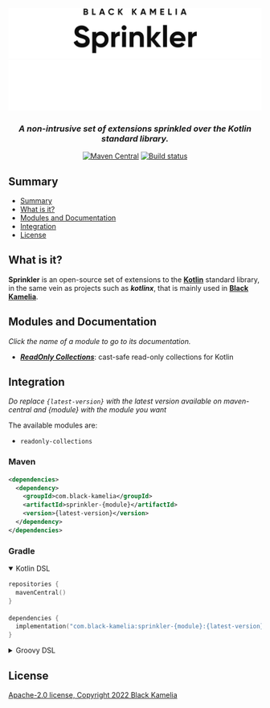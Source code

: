 <div align="center">

![Sprinkler logo](img/Sprinkler_light.svg#gh-light-mode-only)
![Sprinkler logo](img/Sprinkler_dark.svg#gh-dark-mode-only)

<h3><i>A non-intrusive set of extensions sprinkled over the Kotlin standard library.</i></h3>

[![Maven Central](https://img.shields.io/maven-central/v/com.black-kamelia/sprinkler.svg?label=Maven%20Central)](https://search.maven.org/search?q=g:%22com.black-kamelia%22%20AND%20a:%22sprinkler%22)
[![Build status](https://ci.black-kamelia.com/buildStatus/icon?subject=Build&job=Sprinkler%2Fmaster)](https://ci.black-kamelia.com/job/Sprinkler/)
</div>

## Summary

- [Summary](#summary)
- [What is it?](#what-is-it)
- [Modules and Documentation](#modules-and-documentation)
- [Integration](#integration)
- [License](#license)

## What is it?

**Sprinkler** is an open-source set of extensions to the **[Kotlin](https://kotlinlang.org/)** standard library, in the
same vein as projects such as ***kotlinx***, that is mainly used in **[Black Kamelia](https://black-kamelia.com)**.

## Modules and Documentation

*Click the name of a module to go to its documentation.*

- ***[ReadOnly Collections](readonly-collections/README.md)***: cast-safe read-only collections for Kotlin

## Integration

*Do replace `{latest-version}` with the latest version available on maven-central*
*and {module} with the module you want*

The available modules are:

- `readonly-collections`

### Maven

```XML
<dependencies>
  <dependency>
    <groupId>com.black-kamelia</groupId>
    <artifactId>sprinkler-{module}</artifactId>
    <version>{latest-version}</version>
  </dependency>
</dependencies>
```

### Gradle

<details open>
<summary>Kotlin DSL</summary>
<p>

```kotlin
repositories {
  mavenCentral()
}

dependencies {
  implementation("com.black-kamelia:sprinkler-{module}:{latest-version}")
}
```
</p>
</details>

<details>
<summary>Groovy DSL</summary>
<p>

```groovy
repositories {
  mavenCentral()
}

dependencies {
  implementation 'com.black-kamelia:sprinkler-{module}:{latest-version}'
}
```
</p>
</details>

## License

[Apache-2.0 license, Copyright 2022 Black Kamelia](LICENSE)
